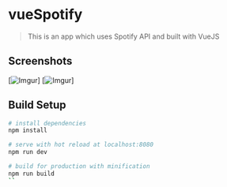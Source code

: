# vueSpotify

> This is an app which uses Spotify API and built with VueJS

## Screenshots

[![Imgur](http://i.imgur.com/6sWeBUz.png)]
[![Imgur](http://i.imgur.com/6sWeBUz.png)]

## Build Setup

``` bash
# install dependencies
npm install

# serve with hot reload at localhost:8080
npm run dev

# build for production with minification
npm run build
``
